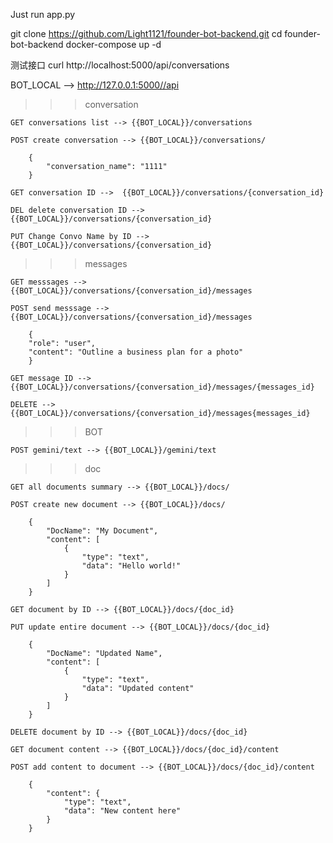 Just run app.py

git clone https://github.com/Light1121/founder-bot-backend.git cd founder-bot-backend docker-compose up -d

测试接口 curl http://localhost:5000/api/conversations

BOT_LOCAL --> http://127.0.0.1:5000//api

>>> conversation

    GET conversations list --> {{BOT_LOCAL}}/conversations

    POST create conversation --> {{BOT_LOCAL}}/conversations/

        {
            "conversation_name": "1111"
        }

    GET conversation ID -->  {{BOT_LOCAL}}/conversations/{conversation_id}

    DEL delete conversation ID --> {{BOT_LOCAL}}/conversations/{conversation_id}

    PUT Change Convo Name by ID --> {{BOT_LOCAL}}/conversations/{conversation_id}

>>> messages

    GET messsages --> {{BOT_LOCAL}}/conversations/{conversation_id}/messages

    POST send messsage --> {{BOT_LOCAL}}/conversations/{conversation_id}/messages

        {
        "role": "user",
        "content": "Outline a business plan for a photo"
        }

    GET message ID --> {{BOT_LOCAL}}/conversations/{conversation_id}/messages/{messages_id}

    DELETE --> {{BOT_LOCAL}}/conversations/{conversation_id}/messages{messages_id}

>>> BOT

    POST gemini/text --> {{BOT_LOCAL}}/gemini/text

>>> doc
    
    GET all documents summary --> {{BOT_LOCAL}}/docs/

    POST create new document --> {{BOT_LOCAL}}/docs/

        {
            "DocName": "My Document",
            "content": [
                {
                    "type": "text",
                    "data": "Hello world!"
                }
            ]
        }

    GET document by ID --> {{BOT_LOCAL}}/docs/{doc_id}

    PUT update entire document --> {{BOT_LOCAL}}/docs/{doc_id}

        {
            "DocName": "Updated Name",
            "content": [
                {
                    "type": "text",
                    "data": "Updated content"
                }
            ]
        }

    DELETE document by ID --> {{BOT_LOCAL}}/docs/{doc_id}

    GET document content --> {{BOT_LOCAL}}/docs/{doc_id}/content

    POST add content to document --> {{BOT_LOCAL}}/docs/{doc_id}/content

        {
            "content": {
                "type": "text",
                "data": "New content here"
            }
        }